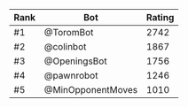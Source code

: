 Rank|Bot|Rating
---|---|---
#1|@ToromBot|2742
#2|@colinbot|1867
#3|@OpeningsBot|1756
#4|@pawnrobot|1246
#5|@MinOpponentMoves|1010
